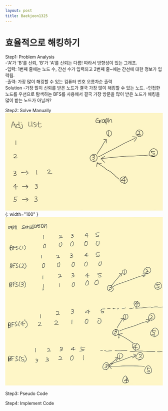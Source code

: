 ```yaml
---
layout: post
title: Baekjoon1325
---
```


# 효율적으로 해킹하기 #


Step1: Problem Analysis<br/>
-'A'가 'B'를 신뢰, 'B'가 'A'를 신뢰는 다름! 따라서 방향성이 있는 그래프.<br/>
-입력: 1번째 줄에는 노드 수, 간선 수가 입력되고 2번째 줄~에는 간선에 대한 정보가 입력됨.<br/>
-출력: 가장 많이 해킹할 수 있는 컴퓨터 번호 오름차순 출력<br/>
Solution
-가장 많이 신뢰를 받은 노드가 결국 가장 많이 해킹할 수 있는 노드. 
-인접한 노드를 우선으로 탐색하는 BFS를 사용해서 결국 가장 방문을 많이 받은 노드가 해킹을 많이 받는 노드가 아닐까?

Step2: Solve Manually<br/>
![img1](https://github.com/growingpenguin/growingpenguin.github.io/blob/master/_images/Baek1325_1.jpg){: width="100" }
![img2](https://github.com/growingpenguin/growingpenguin.github.io/blob/master/_images/Baek1325_2.jpg)

Step3: Pseudo Code<br/>

Step4: Implement Code <br/>
